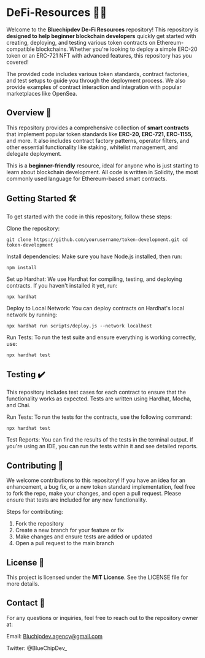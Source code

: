 # DeFi-Resources 🧑‍💻

Welcome to the **Bluechipdev De-Fi Resources** repository! This repository is **designed to help beginner blockchain developers** quickly get started with creating, deploying, and testing various token contracts on Ethereum-compatible blockchains. Whether you're looking to deploy a simple ERC-20 token or an ERC-721 NFT with advanced features, this repository has you covered!

The provided code includes various token standards, contract factories, and test setups to guide you through the deployment process. We also provide examples of contract interaction and integration with popular marketplaces like OpenSea.

## Overview 📘
This repository provides a comprehensive collection of **smart contracts** that implement popular token standards like **ERC-20, ERC-721, ERC-1155,** and more. It also includes contract factory patterns, operator filters, and other essential functionality like staking, whitelist management, and delegate deployment.

This is a **beginner-friendly** resource, ideal for anyone who is just starting to learn about blockchain development. All code is written in Solidity, the most commonly used language for Ethereum-based smart contracts.

## Getting Started 🛠️
To get started with the code in this repository, follow these steps:

Clone the repository:

`git clone https://github.com/yourusername/token-development.git
cd token-development`

Install dependencies: Make sure you have Node.js installed, then run:

  `npm install`

Set up Hardhat: We use Hardhat for compiling, testing, and deploying contracts. If you haven't installed it yet, run:

  `npx hardhat`

Deploy to Local Network: You can deploy contracts on Hardhat's local network by running:

  `npx hardhat run scripts/deploy.js --network localhost`

Run Tests: To run the test suite and ensure everything is working correctly, use:

  `npx hardhat test`

## Testing ✔️
This repository includes test cases for each contract to ensure that the functionality works as expected. Tests are written using Hardhat, Mocha, and Chai.

Run Tests: To run the tests for the contracts, use the following command:

`npx hardhat test`

Test Reports: You can find the results of the tests in the terminal output. If you're using an IDE, you can run the tests within it and see detailed reports.

## Contributing 🤝
We welcome contributions to this repository! If you have an idea for an enhancement, a bug fix, or a new token standard implementation, feel free to fork the repo, make your changes, and open a pull request. Please ensure that tests are included for any new functionality.

Steps for contributing:
1. Fork the repository
2. Create a new branch for your feature or fix
3. Make changes and ensure tests are added or updated
4. Open a pull request to the main branch

## License 💼
This project is licensed under the **MIT License**. See the LICENSE file for more details.

## Contact 🚀
For any questions or inquiries, feel free to reach out to the repository owner at:

Email: Bluchipdev.agency@gmail.com

Twitter: @BlueChipDev_
